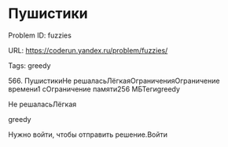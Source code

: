 # Пушистики

Problem ID: fuzzies

URL: https://coderun.yandex.ru/problem/fuzzies/

Tags: greedy

566. ПушистикиНе решаласьЛёгкаяОграниченияОграничение времени1 сОграничение памяти256 МБТегиgreedy

Не решаласьЛёгкая

greedy

Нужно войти, чтобы отправить решение.Войти

